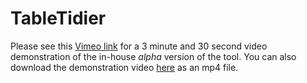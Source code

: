 # TableTidier

Please see this [Vimeo link](https://vimeo.com/365161796) for a 3 minute and 30 second video demonstration of the in-house *alpha* version of the tool. You can also download the demonstration video 
[here](https://drive.google.com/file/d/1qAfZOLM9GLjdmCVnSNmddCSsmv7dH28z/view?usp=sharing) as an mp4 file. 
